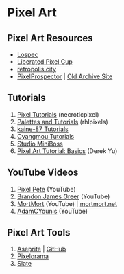 # Pixel Art

## Pixel Art Resources

- [Lospec](https://lospec.com/)
- [Liberated Pixel Cup](https://lpc.opengameart.org/)
- [retropolis.city](https://retropolis.city/)
- [PixelProspector](https://pixelprospector.com/) | [Old Archive Site](https://web.archive.org/web/20190329004305/http://www.pixelprospector.com/)

## Tutorials

1. [Pixel Tutorials](https://www.deviantart.com/necroticpixel/favourites/69245709/Pixel-Tutorials) (necroticpixel)
2. [Palettes and Tutorials](https://www.deviantart.com/rhlpixels) (rhlpixels)
3. [kaine-87 Tutorials](https://www.deviantart.com/kaine-87/favourites/70265202/Tutorial)
4. [Cyangmou Tutorials](https://www.deviantart.com/cyangmou/gallery/37668128/Tutorials)
5. [Studio MiniBoss](https://blog.studiominiboss.com/pixelart)
6. [Pixel Art Tutorial: Basics](https://derekyu.com/makegames/pixelart.html) (Derek Yu)

## YouTube Videos

1. [Pixel Pete](https://www.youtube.com/c/PeterMilko) (YouTube)
2. [Brandon James Greer](https://www.youtube.com/c/BJGpixel) (YouTube)
3. [MortMort](https://www.youtube.com/c/MNRArt) (YouTube) | [mortmort.net](https://www.mortmort.net/)
4. [AdamCYounis](https://www.youtube.com/c/AdamCYounis) (YouTube)

## Pixel Art Tools

1. [Aseprite](https://www.aseprite.org/) | [GitHub](https://github.com/aseprite/aseprite)
2. [Pixelorama](https://orama-interactive.itch.io/pixelorama)
3. [Slate](https://github.com/mitchcurtis/slate)
